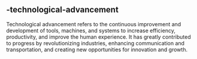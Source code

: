 ## -technological-advancement
Technological advancement refers to the continuous improvement and development of tools, machines, and systems to increase efficiency, productivity, and improve the human experience. It has greatly contributed to progress by revolutionizing industries, enhancing communication and transportation, and creating new opportunities for innovation and growth.

